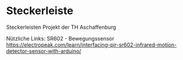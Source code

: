 # Steckerleiste
Steckerleisten Projekt der TH Aschaffenburg

Nützliche Links:
SR602 - Bewegungssensor https://electropeak.com/learn/interfacing-pir-sr602-infrared-motion-detector-sensor-with-arduino/

